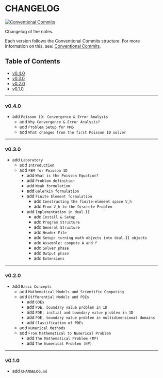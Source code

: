 <h1>CHANGELOG</h1>

[![Conventional Commits](https://img.shields.io/badge/Conventional%20Commits-1.0.0-%23FE5196?logo=conventionalcommits&logoColor=white)](https://conventionalcommits.org)

Changelog of the notes.

Each version follows the Conventional Commits structure. For more information on this, see: [Conventional Commits](https://www.conventionalcommits.org/en/v1.0.0/).


<h2>Table of Contents</h2>

- [v0.4.0](#v040)
- [v0.3.0](#v030)
- [v0.2.0](#v020)
- [v0.1.0](#v010)

--------------------

### v0.4.0

- add `Poisson 1D: Convergence & Error Analysis`
  - add `Why Convergence & Error Analysis?`
  - add `Problem Setup for MMS`
  - add `What changes from the first Poisson 1D solver`

--------------------

### v0.3.0

- add `Laboratory`
  - add `Introduction`
  - add `FEM for Poisson 1D`
    - add `What is the Poisson Equation?`
    - add `Problem definition`
    - add `Weak formulation`
    - add `Galerkin formulation`
    - add `Finite Element formulation`
      - add `Constructing the finite-element space V_h`
      - add `From V_h to the Discrete Problem`
    - add `Implementation in deal.II`
      - add `Install & Setup`
      - add `Program Structure`
      - add `General Structure`
      - add `Header File`
      - add `Setup: turning math objects into deal.II objects`
      - add `Assemble: compute A and f`
      - add `Solver phase`
      - add `Output phase`
      - add `Extensions`

--------------------

### v0.2.0

- add `Basic Concepts`
  - add `Mathematical Models and Scientific Computing`
  - add `Differential Models and PDEs`
    - add `ODEs`
    - add `PDE, boundary value problem in 1D`
    - add `PDE, initial and boundary value problem in 1D`
    - add `PDE, boundary value problem in multidimensional domains`
    - add `Classification of PDEs`
  - add `Numerical Methods`
  - add `From Mathematical to Numerical Problem`
    - add `The Mathematical Problem (MP)`
    - add `The Numerical Problem (NP)`

--------------------

### v0.1.0

- add `CHANGELOG.md`
